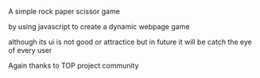 A simple rock paper scissor game

by using javascript to create a dynamic webpage game

although its ui is not good or attractice
but in future it will  be catch the eye of every user

Again thanks to TOP project community